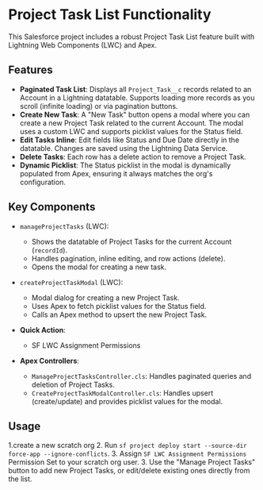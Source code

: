 
# Project Task List Functionality

This Salesforce project includes a robust Project Task List feature built with Lightning Web Components (LWC) and Apex.

## Features

- **Paginated Task List**: Displays all `Project_Task__c` records related to an Account in a Lightning datatable. Supports loading more records as you scroll (infinite loading) or via pagination buttons.
- **Create New Task**: A "New Task" button opens a modal where you can create a new Project Task related to the current Account. The modal uses a custom LWC and supports picklist values for the Status field.
- **Edit Tasks Inline**: Edit fields like Status and Due Date directly in the datatable. Changes are saved using the Lightning Data Service.
- **Delete Tasks**: Each row has a delete action to remove a Project Task.
- **Dynamic Picklist**: The Status picklist in the modal is dynamically populated from Apex, ensuring it always matches the org's configuration.

## Key Components

- `manageProjectTasks` (LWC):
  - Shows the datatable of Project Tasks for the current Account (`recordId`).
  - Handles pagination, inline editing, and row actions (delete).
  - Opens the modal for creating a new task.

- `createProjectTaskModal` (LWC):
  - Modal dialog for creating a new Project Task.
  - Uses Apex to fetch picklist values for the Status field.
  - Calls an Apex method to upsert the new Project Task.

- **Quick Action**:
  - SF LWC Assignment Permissions

- **Apex Controllers**:
  - `ManageProjectTasksController.cls`: Handles paginated queries and deletion of Project Tasks.
  - `CreateProjectTaskModalController.cls`: Handles upsert (create/update) and provides picklist values for the modal.

## Usage

1.create a new scratch org
2. Run `sf project deploy start --source-dir force-app --ignore-conflicts`.
3. Assign `SF LWC Assignment Permissions` Permission Set to your scratch org user.
3. Use the "Manage Project Tasks" button to add new Project Tasks, or edit/delete existing ones directly from the list.


